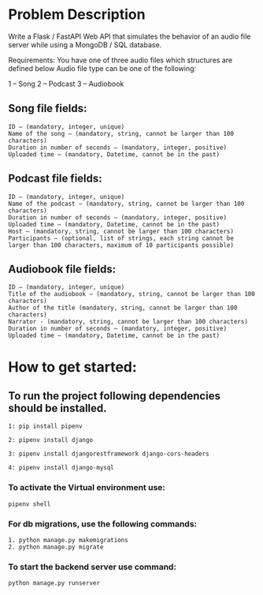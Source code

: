 # Problem Description

Write a Flask / FastAPI Web API that simulates the behavior of an audio file server while using a MongoDB / SQL database.

Requirements: You have one of three audio files which structures are defined below Audio file type can be one of the following:

1 – Song
2 – Podcast
3 – Audiobook

## Song file fields:

    ID – (mandatory, integer, unique)
    Name of the song – (mandatory, string, cannot be larger than 100 characters)
    Duration in number of seconds – (mandatory, integer, positive)
    Uploaded time – (mandatory, Datetime, cannot be in the past)

## Podcast file fields:

    ID – (mandatory, integer, unique)
    Name of the podcast – (mandatory, string, cannot be larger than 100 characters)
    Duration in number of seconds – (mandatory, integer, positive)
    Uploaded time – (mandatory, Datetime, cannot be in the past)
    Host – (mandatory, string, cannot be larger than 100 characters)
    Participants – (optional, list of strings, each string cannot be larger than 100 characters, maximum of 10 participants possible)

## Audiobook file fields:

    ID – (mandatory, integer, unique)
    Title of the audiobook – (mandatory, string, cannot be larger than 100 characters)
    Author of the title (mandatory, string, cannot be larger than 100 characters)
    Narrator - (mandatory, string, cannot be larger than 100 characters)
    Duration in number of seconds – (mandatory, integer, positive)
    Uploaded time – (mandatory, Datetime, cannot be in the past)
    
# How to get started:
## To run the project following dependencies should be installed.
```
1: pip install pipenv
```
```
2: pipenv install django
```
```
3: pipenv install djangorestframework django-cors-headers
```
```
4: pipenv install django-mysql
```
### To activate the Virtual environment use:
```
pipenv shell
```
### For db migrations, use the following commands:
```
1. python manage.py makemigrations
2. python manage.py migrate
```

### To start the backend server use command:
```
python manage.py runserver
```



